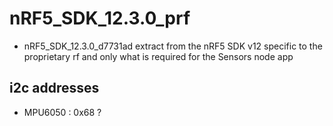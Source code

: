 # nRF5_SDK_12.3.0_prf
* nRF5_SDK_12.3.0_d7731ad
extract from the nRF5 SDK v12 specific to the proprietary rf and only what is required for the Sensors node app

## i2c addresses
* MPU6050 : 0x68 ?
